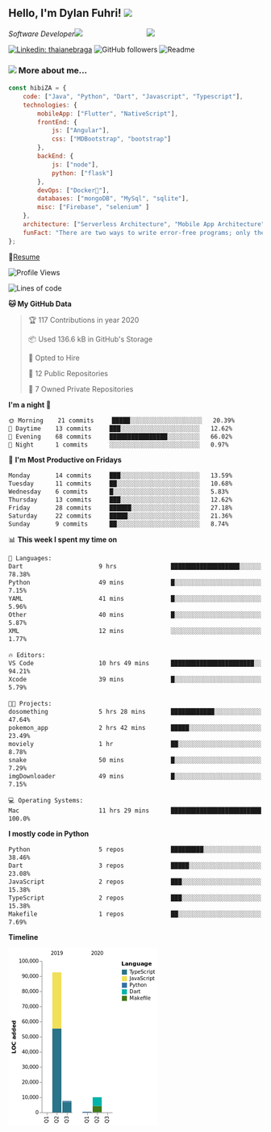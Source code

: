 <h2>Hello, I'm Dylan Fuhri! <img src="https://media.giphy.com/media/12oufCB0MyZ1Go/giphy.gif" width="50"></h2>
<img align='right' src="https://media.giphy.com/media/836HiJc7pgzy8iNXCn/giphy.gif" width="230">
<p><em>Software Developer</a><img src="https://media.giphy.com/media/WUlplcMpOCEmTGBtBW/giphy.gif" width="30"> 
</em></p>

[![Linkedin: thaianebraga](https://img.shields.io/badge/-Dylan-blue?style=flat-square&logo=Linkedin&logoColor=white&link=https://www.linkedin.com/in/dylan-fuhri/)](https://www.linkedin.com/in/dylan-fuhri/)
![GitHub followers](https://img.shields.io/github/followers/HibiZA?style=social)
![Readme](https://github.com/HibiZA/HibiZA/workflows/Readme/badge.svg)

### <img src="https://media.giphy.com/media/VgCDAzcKvsR6OM0uWg/giphy.gif" width="50"> More about me...  

```javascript
const hibiZA = {
    code: ["Java", "Python", "Dart", "Javascript", "Typescript"],
    technologies: {
        mobileApp: ["Flutter", "NativeScript"],
        frontEnd: {
            js: ["Angular"],
            css: ["MDBootstrap", "bootstrap"]
        },
        backEnd: {
            js: ["node"],
            python: ["flask"]
        },
        devOps: ["Docker🐳"],
        databases: ["mongoDB", "MySql", "sqlite"],
        misc: ["Firebase", "selenium" ]
    },
    architecture: ["Serverless Architecture", "Mobile App Architecture"],
    funFact: "There are two ways to write error-free programs; only the third one works"
};
```
📝[Resume](https://drive.google.com/file/d/1RjxKCcvUeoyYgnL_eCwQ9zay77Ayr0Xu/view?usp=sharing)
<!--START_SECTION:waka-->
![Profile Views](http://img.shields.io/badge/Profile%20Views-247-blue)

![Lines of code](https://img.shields.io/badge/From%20Hello%20World%20I've%20written-85585%20Lines%20of%20code-blue)

**🐱 My GitHub Data** 

> 🏆 117 Contributions in year 2020
 > 
> 📦 Used 136.6 kB in GitHub's Storage 
 > 
> 💼 Opted to Hire
 > 
> 📜 12 Public Repositories 
 > 
> 🔑 7 Owned Private Repositories 

**I'm a night 🦉** 

```text
🌞 Morning    21 commits     █████░░░░░░░░░░░░░░░░░░░░   20.39% 
🌆 Daytime    13 commits     ███░░░░░░░░░░░░░░░░░░░░░░   12.62% 
🌃 Evening    68 commits     ████████████████░░░░░░░░░   66.02% 
🌙 Night      1 commits      ░░░░░░░░░░░░░░░░░░░░░░░░░   0.97%

```
📅 **I'm Most Productive on Fridays** 

```text
Monday       14 commits     ███░░░░░░░░░░░░░░░░░░░░░░   13.59% 
Tuesday      11 commits     ██░░░░░░░░░░░░░░░░░░░░░░░   10.68% 
Wednesday    6 commits      █░░░░░░░░░░░░░░░░░░░░░░░░   5.83% 
Thursday     13 commits     ███░░░░░░░░░░░░░░░░░░░░░░   12.62% 
Friday       28 commits     ██████░░░░░░░░░░░░░░░░░░░   27.18% 
Saturday     22 commits     █████░░░░░░░░░░░░░░░░░░░░   21.36% 
Sunday       9 commits      ██░░░░░░░░░░░░░░░░░░░░░░░   8.74%

```


📊 **This week I spent my time on** 

```text
💬 Languages: 
Dart                     9 hrs               ███████████████████░░░░░░   78.38% 
Python                   49 mins             █░░░░░░░░░░░░░░░░░░░░░░░░   7.15% 
YAML                     41 mins             █░░░░░░░░░░░░░░░░░░░░░░░░   5.96% 
Other                    40 mins             █░░░░░░░░░░░░░░░░░░░░░░░░   5.87% 
XML                      12 mins             ░░░░░░░░░░░░░░░░░░░░░░░░░   1.77%

🔥 Editors: 
VS Code                  10 hrs 49 mins      ███████████████████████░░   94.21% 
Xcode                    39 mins             █░░░░░░░░░░░░░░░░░░░░░░░░   5.79%

🐱‍💻 Projects: 
dosomething              5 hrs 28 mins       ████████████░░░░░░░░░░░░░   47.64% 
pokemon_app              2 hrs 42 mins       █████░░░░░░░░░░░░░░░░░░░░   23.49% 
moviely                  1 hr                ██░░░░░░░░░░░░░░░░░░░░░░░   8.78% 
snake                    50 mins             █░░░░░░░░░░░░░░░░░░░░░░░░   7.29% 
imgDownloader            49 mins             █░░░░░░░░░░░░░░░░░░░░░░░░   7.15%

💻 Operating Systems: 
Mac                      11 hrs 29 mins      █████████████████████████   100.0%

```

**I mostly code in Python** 

```text
Python                   5 repos             █████████░░░░░░░░░░░░░░░░   38.46% 
Dart                     3 repos             █████░░░░░░░░░░░░░░░░░░░░   23.08% 
JavaScript               2 repos             ███░░░░░░░░░░░░░░░░░░░░░░   15.38% 
TypeScript               2 repos             ███░░░░░░░░░░░░░░░░░░░░░░   15.38% 
Makefile                 1 repos             ██░░░░░░░░░░░░░░░░░░░░░░░   7.69%

```


**Timeline**

![Chart not found](https://github.com/HibiZA/HibiZA/blob/master/charts/bar_graph.png) 


<!--END_SECTION:waka-->
